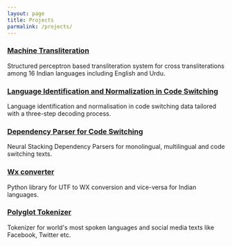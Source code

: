```yaml
---
layout: page
title: Projects
parmalink: /projects/
---
```


### [Machine Transliteration](https://github.com/irshadbhat/indic-trans)
Structured perceptron based transliteration system for cross transliterations among 16 Indian languages including English and Urdu.

### [Language Identification and Normalization in Code Switching](https://github.com/irshadbhat/csnli) 
Language identification and normalisation in code switching data tailored with a three-step decoding process.

### [Dependency Parser for Code Switching](https://github.com/irshadbhat/csnlp)
Neural Stacking Dependency Parsers for monolingual, multilingual and code switching texts.

### [Wx converter](https://github.com/irshadbhat/indic-wx-converter)
Python library for UTF to WX conversion and vice-versa for Indian languages.

### [Polyglot Tokenizer](https://github.com/irshadbhat/polyglot-tokenizer)
Tokenizer for world's most spoken languages and social media texts like Facebook, Twitter etc.

